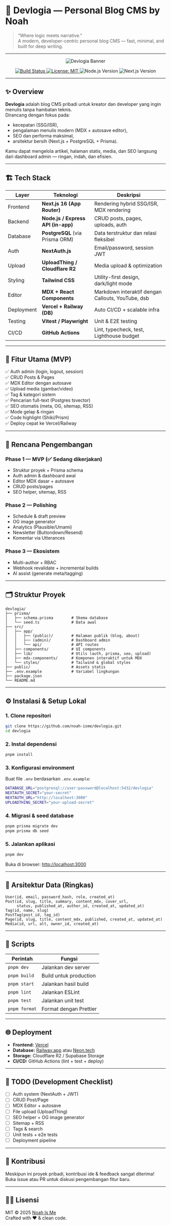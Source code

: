 # 🧠 Devlogia — Personal Blog CMS by Noah

> “Where logic meets narrative.”  
> A modern, developer-centric personal blog CMS — fast, minimal, and built for deep writing.

---

<p align="center">
  <img src="https://dummyimage.com/1200x300/1f2937/ffffff&text=Devlogia+—+Personal+Blog+CMS" alt="Devlogia Banner"/>
</p>

<p align="center">
  <a href="https://github.com/noah-isme/devlogia/actions">
    <img src="https://github.com/noah-isme/devlogia/actions/workflows/ci.yml/badge.svg" alt="Build Status"/>
  </a>
  <a href="https://github.com/noah-isme/devlogia/blob/main/LICENSE">
    <img src="https://img.shields.io/badge/License-MIT-green.svg" alt="License: MIT"/>
  </a>
  <img src="https://img.shields.io/badge/Node.js-v20.x-brightgreen.svg" alt="Node.js Version"/>
  <img src="https://img.shields.io/badge/Next.js-16-black.svg" alt="Next.js Version"/>
</p>

---

## ✨ Overview

**Devlogia** adalah blog CMS pribadi untuk kreator dan developer yang ingin menulis tanpa hambatan teknis.  
Dirancang dengan fokus pada:
- kecepatan (SSG/ISR),
- pengalaman menulis modern (MDX + autosave editor),
- SEO dan performa maksimal,
- arsitektur bersih (Next.js + PostgreSQL + Prisma).

Kamu dapat mengelola artikel, halaman statis, media, dan SEO langsung dari dashboard admin — ringan, indah, dan efisien.

---

## 🏗️ Tech Stack

| Layer | Teknologi | Deskripsi |
|-------|------------|-----------|
| Frontend | **Next.js 16 (App Router)** | Rendering hybrid SSG/ISR, MDX rendering |
| Backend | **Node.js / Express API (in-app)** | CRUD posts, pages, uploads, auth |
| Database | **PostgreSQL** (via Prisma ORM) | Data terstruktur dan relasi fleksibel |
| Auth | **NextAuth.js** | Email/password, session JWT |
| Upload | **UploadThing / Cloudflare R2** | Media upload & optimization |
| Styling | **Tailwind CSS** | Utility-first design, dark/light mode |
| Editor | **MDX + React Components** | Markdown interaktif dengan Callouts, YouTube, dsb |
| Deployment | **Vercel + Railway (DB)** | Auto CI/CD + scalable infra |
| Testing | **Vitest / Playwright** | Unit & E2E testing |
| CI/CD | **GitHub Actions** | Lint, typecheck, test, Lighthouse budget |

---

## 🧩 Fitur Utama (MVP)

✅ Auth admin (login, logout, session)  
✅ CRUD Posts & Pages  
✅ MDX Editor dengan autosave  
✅ Upload media (gambar/video)  
✅ Tag & kategori sistem  
✅ Pencarian full-text (Postgres tsvector)  
✅ SEO otomatis (meta, OG, sitemap, RSS)  
✅ Mode gelap & ringan  
✅ Code highlight (Shiki/Prism)  
✅ Deploy cepat ke Vercel/Railway  

---

## 🚀 Rencana Pengembangan

### Phase 1 — MVP (✅ Sedang dikerjakan)
- Struktur proyek + Prisma schema
- Auth admin & dashboard awal
- Editor MDX dasar + autosave
- CRUD posts/pages
- SEO helper, sitemap, RSS

### Phase 2 — Polishing
- Schedule & draft preview
- OG image generator
- Analytics (Plausible/Umami)
- Newsletter (Buttondown/Resend)
- Komentar via Utterances

### Phase 3 — Ekosistem
- Multi-author + RBAC
- Webhook revalidate + incremental builds
- AI assist (generate meta/tagging)

---

## 🗂️ Struktur Proyek

```
devlogia/
├── prisma/
│   ├── schema.prisma        # Skema database
│   └── seed.ts              # Data awal
├── src/
│   ├── app/
│   │   ├── (public)/        # Halaman publik (blog, about)
│   │   ├── (admin)/         # Dashboard admin
│   │   └── api/             # API routes
│   ├── components/          # UI components
│   ├── lib/                 # Utils (auth, prisma, seo, upload)
│   ├── mdx-components/      # Komponen interaktif untuk MDX
│   └── styles/              # Tailwind & global styles
├── public/                  # Assets statis
├── .env.example             # Variabel lingkungan
├── package.json
└── README.md
```

---

## ⚙️ Instalasi & Setup Lokal

### 1. Clone repositori
```bash
git clone https://github.com/noah-isme/devlogia.git
cd devlogia
```

### 2. Instal dependensi
```bash
pnpm install
```

### 3. Konfigurasi environment
Buat file `.env` berdasarkan `.env.example`:
```bash
DATABASE_URL="postgresql://user:password@localhost:5432/devlogia"
NEXTAUTH_SECRET="your-secret"
NEXTAUTH_URL="http://localhost:3000"
UPLOADTHING_SECRET="your-upload-secret"
```

### 4. Migrasi & seed database
```bash
pnpm prisma migrate dev
pnpm prisma db seed
```

### 5. Jalankan aplikasi
```bash
pnpm dev
```
Buka di browser: [http://localhost:3000](http://localhost:3000)

---

## 🧠 Arsitektur Data (Ringkas)

```
User(id, email, password_hash, role, created_at)
Post(id, slug, title, summary, content_mdx, cover_url,
     status, published_at, author_id, created_at, updated_at)
Tag(id, name, slug)
PostTag(post_id, tag_id)
Page(id, slug, title, content_mdx, published, created_at, updated_at)
Media(id, url, alt, owner_id, created_at)
```

---

## 🧪 Scripts

| Perintah | Fungsi |
|-----------|--------|
| `pnpm dev` | Jalankan dev server |
| `pnpm build` | Build untuk production |
| `pnpm start` | Jalankan hasil build |
| `pnpm lint` | Jalankan ESLint |
| `pnpm test` | Jalankan unit test |
| `pnpm format` | Format dengan Prettier |

---

## 🌐 Deployment

- **Frontend:** [Vercel](https://vercel.com/)
- **Database:** [Railway.app](https://railway.app/) atau [Neon.tech](https://neon.tech/)
- **Storage:** Cloudflare R2 / Supabase Storage
- **CI/CD:** GitHub Actions (lint + test + deploy)

---

## 🧰 TODO (Development Checklist)

- [ ] Auth system (NextAuth + JWT)
- [ ] CRUD Post/Page
- [ ] MDX Editor + autosave
- [ ] File upload (UploadThing)
- [ ] SEO helper + OG image generator
- [ ] Sitemap + RSS
- [ ] Tags & search
- [ ] Unit tests + e2e tests
- [ ] Deployment pipeline

---

## 💬 Kontribusi

Meskipun ini proyek pribadi, kontribusi ide & feedback sangat diterima!  
Buka issue atau PR untuk diskusi pengembangan fitur baru.

---

## 🧑‍💻 Lisensi

MIT © 2025 [Noah Is Me](https://github.com/noah-isme)  
Crafted with ❤️ & clean code.
